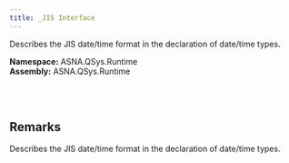 ```yaml
---
title: _JIS Interface
---
```


Describes the JIS date/time format in the declaration of date/time types.

**Namespace:** ASNA.QSys.Runtime <br/>
**Assembly:** ASNA.QSys.Runtime

<br>
<br>

## Remarks

Describes the JIS date/time format in the declaration of date/time types.

[//]: # ($$TODO: Complete the Remarks section.)

<br>
<br>

